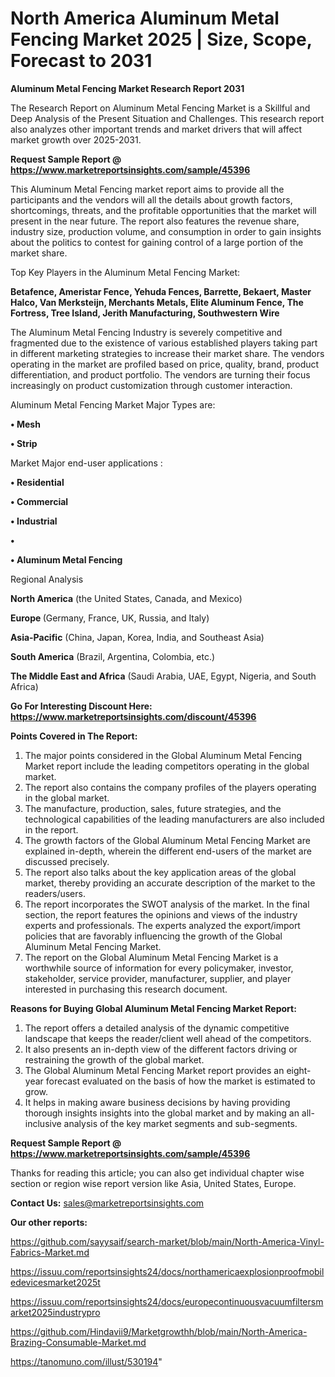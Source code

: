 # North America Aluminum Metal Fencing Market 2025 | Size, Scope, Forecast to 2031

<strong>Aluminum Metal Fencing Market Research Report 2031</strong>

The Research Report on Aluminum Metal Fencing Market is a Skillful and Deep Analysis of the Present Situation and Challenges. This research report also analyzes other important trends and market drivers that will affect market growth over 2025-2031.

<strong>Request Sample Report @ <a href=https://www.marketreportsinsights.com/sample/45396>https://www.marketreportsinsights.com/sample/45396</a></strong>

This Aluminum Metal Fencing market report aims to provide all the participants and the vendors will all the details about growth factors, shortcomings, threats, and the profitable opportunities that the market will present in the near future. The report also features the revenue share, industry size, production volume, and consumption in order to gain insights about the politics to contest for gaining control of a large portion of the market share.

Top Key Players in the Aluminum Metal Fencing Market:

<strong>Betafence, Ameristar Fence, Yehuda Fences, Barrette, Bekaert, Master Halco, Van Merksteijn, Merchants Metals, Elite Aluminum Fence, The Fortress, Tree Island, Jerith Manufacturing, Southwestern Wire</strong>

The Aluminum Metal Fencing Industry is severely competitive and fragmented due to the existence of various established players taking part in different marketing strategies to increase their market share. The vendors operating in the market are profiled based on price, quality, brand, product differentiation, and product portfolio. The vendors are turning their focus increasingly on product customization through customer interaction.

Aluminum Metal Fencing Market Major Types are:

<strong>•  Mesh

•  Strip</strong>

Market Major end-user applications :

<strong>•  Residential

•  Commercial

•  Industrial

•  

•  Aluminum Metal Fencing</strong>

Regional Analysis

</u><strong><b>North America</b></strong> (the United States, Canada, and Mexico)

<strong><b>Europe </b></strong>(Germany, France, UK, Russia, and Italy)

<strong><b>Asia-Pacific</b></strong> (China, Japan, Korea, India, and Southeast Asia)

<strong><b>South America</b></strong> (Brazil, Argentina, Colombia, etc.)

<strong><b>The Middle East and Africa</b></strong> (Saudi Arabia, UAE, Egypt, Nigeria, and South Africa)

<strong>Go For Interesting Discount Here: <a href=https://www.marketreportsinsights.com/discount/45396>https://www.marketreportsinsights.com/discount/45396</a></strong>

<strong>Points Covered in The Report:</strong>
<ol>
  <li>The major points considered in the Global Aluminum Metal Fencing Market report include the leading competitors operating in the global market.</li>
  <li>The report also contains the company profiles of the players operating in the global market.</li>
  <li>The manufacture, production, sales, future strategies, and the technological capabilities of the leading manufacturers are also included in the report.</li>
  <li>The growth factors of the Global Aluminum Metal Fencing Market are explained in-depth, wherein the different end-users of the market are discussed precisely.</li>
  <li>The report also talks about the key application areas of the global market, thereby providing an accurate description of the market to the readers/users.</li>
  <li>The report incorporates the SWOT analysis of the market. In the final section, the report features the opinions and views of the industry experts and professionals. The experts analyzed the export/import policies that are favorably influencing the growth of the Global Aluminum Metal Fencing Market.</li>
  <li>The report on the Global Aluminum Metal Fencing Market is a worthwhile source of information for every policymaker, investor, stakeholder, service provider, manufacturer, supplier, and player interested in purchasing this research document.</li>
</ol>
<strong>Reasons for Buying Global Aluminum Metal Fencing Market Report:</strong>

<ol>
  <li>The report offers a detailed analysis of the dynamic competitive landscape that keeps the reader/client well ahead of the competitors.</li>
  <li>It also presents an in-depth view of the different factors driving or restraining the growth of the global market.</li>
  <li>The Global Aluminum Metal Fencing Market report provides an eight-year forecast evaluated on the basis of how the market is estimated to grow.</li>
  <li>It helps in making aware business decisions by having providing thorough insights insights into the global market and by making an all-inclusive analysis of the key market segments and sub-segments.</li>
</ol>
<strong>Request Sample Report @ <a href=https://www.marketreportsinsights.com/sample/45396>https://www.marketreportsinsights.com/sample/45396</a></strong>


Thanks for reading this article; you can also get individual chapter wise section or region wise report version like Asia, United States, Europe.

<strong>Contact Us:</strong>
sales@marketreportsinsights.com

<strong>Our other reports:</strong>

<a href=https://github.com/sayysaif/search-market/blob/main/North-America-Vinyl-Fabrics-Market.md>https://github.com/sayysaif/search-market/blob/main/North-America-Vinyl-Fabrics-Market.md</a>

<a href=https://issuu.com/reportsinsights24/docs/northamericaexplosionproofmobiledevicesmarket2025t>https://issuu.com/reportsinsights24/docs/northamericaexplosionproofmobiledevicesmarket2025t</a>

<a href=https://issuu.com/reportsinsights24/docs/europecontinuousvacuumfiltersmarket2025industrypro>https://issuu.com/reportsinsights24/docs/europecontinuousvacuumfiltersmarket2025industrypro</a>

<a href=https://github.com/Hindavii9/Marketgrowthh/blob/main/North-America-Brazing-Consumable-Market.md>https://github.com/Hindavii9/Marketgrowthh/blob/main/North-America-Brazing-Consumable-Market.md</a>

<a href=https://tanomuno.com/illust/530194>https://tanomuno.com/illust/530194</a>"
